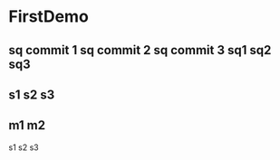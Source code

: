# FirstDemo
sq commit 1
sq commit 2
sq commit 3
sq1
sq2
sq3
-------------------------------
s1
s2
s3
------------------
m1
m2
-----
s1
s2
s3
